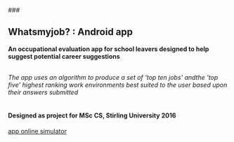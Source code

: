 ###<h2> Whatsmyjob? : Android app</h2>

<b>An occupational evaluation app for school leavers designed to help suggest potential career suggestions</b><br></br>

<i>The app uses an algorithm to produce a set of 'top ten jobs' andthe 'top five' highest ranking work environments best suited to the user based upon their answers submitted</i><br></br>

<b><h4>Designed as project for MSc CS, Stirling University 2016</h4></b>

[app online simulator](http://tinyurl.com/hswqom6)
